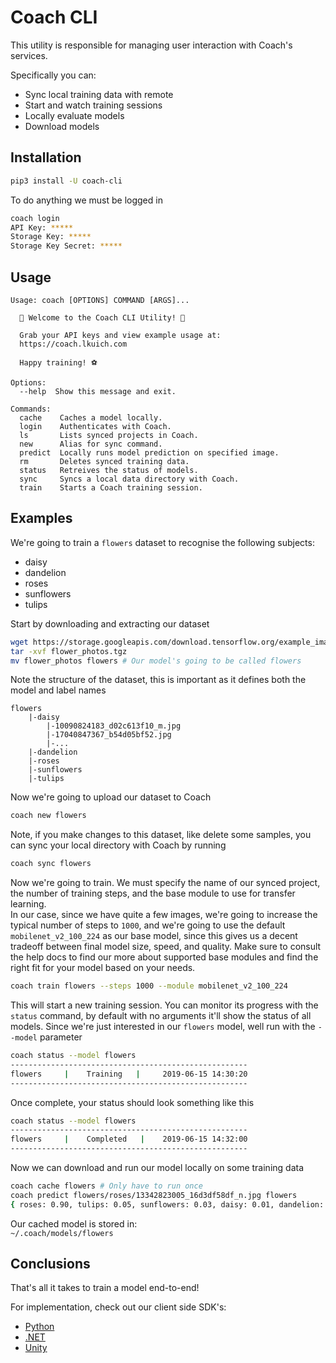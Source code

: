 # Coach CLI

This utility is responsible for managing user interaction with Coach's services.

Specifically you can:

- Sync local training data with remote
- Start and watch training sessions
- Locally evaluate models
- Download models

## Installation

```bash
pip3 install -U coach-cli
```

To do anything we must be logged in

```bash
coach login
API Key: *****
Storage Key: *****
Storage Key Secret: *****
```

## Usage

```
Usage: coach [OPTIONS] COMMAND [ARGS]...

  💖 Welcome to the Coach CLI Utility! 💖

  Grab your API keys and view example usage at:
  https://coach.lkuich.com

  Happy training! ⚽

Options:
  --help  Show this message and exit.

Commands:
  cache    Caches a model locally.
  login    Authenticates with Coach.
  ls       Lists synced projects in Coach.
  new      Alias for sync command.
  predict  Locally runs model prediction on specified image.
  rm       Deletes synced training data.
  status   Retreives the status of models.
  sync     Syncs a local data directory with Coach.
  train    Starts a Coach training session.
```

## Examples

We're going to train a `flowers` dataset to recognise the following subjects:

- daisy
- dandelion
- roses
- sunflowers
- tulips

Start by downloading and extracting our dataset

```bash
wget https://storage.googleapis.com/download.tensorflow.org/example_images/flower_photos.tgz
tar -xvf flower_photos.tgz
mv flower_photos flowers # Our model's going to be called flowers
```

Note the structure of the dataset, this is important as it defines both the model and label names

```
flowers
    |-daisy
        |-10090824183_d02c613f10_m.jpg
        |-17040847367_b54d05bf52.jpg
        |-...
    |-dandelion
    |-roses
    |-sunflowers
    |-tulips
```

Now we're going to upload our dataset to Coach

```bash
coach new flowers
```

Note, if you make changes to this dataset, like delete some samples, you can sync your local directory with Coach by running

```bash
coach sync flowers
```

Now we're going to train. We must specify the name of our synced project, the number of training steps, and the base module to use for transfer learning.  
In our case, since we have quite a few images, we're going to increase the typical number of steps to `1000`, and we're going to use the default `mobilenet_v2_100_224` as our base model, since this gives us a decent tradeoff between final model size, speed, and quality. Make sure to consult the help docs to find our more about supported base modules and find the right fit for your model based on your needs.

```bash
coach train flowers --steps 1000 --module mobilenet_v2_100_224
```

This will start a new training session. You can monitor its progress with the `status` command, by default with no arguments it'll show the status of all models. Since we're just interested in our `flowers` model, well run with the `--model` parameter

```bash
coach status --model flowers
-----------------------------------------------------
flowers     |    Training   |     2019-06-15 14:30:20
-----------------------------------------------------
```

Once complete, your status should look something like this

```bash
coach status --model flowers
-----------------------------------------------------
flowers     |    Completed   |    2019-06-15 14:32:00
-----------------------------------------------------
```

Now we can download and run our model locally on some training data

```bash
coach cache flowers # Only have to run once
coach predict flowers/roses/13342823005_16d3df58df_n.jpg flowers
{ roses: 0.90, tulips: 0.05, sunflowers: 0.03, daisy: 0.01, dandelion: 0.01 }
```

Our cached model is stored in:  
`~/.coach/models/flowers`

## Conclusions

That's all it takes to train a model end-to-end!

For implementation, check out our client side SDK's:

- [Python](https://github.com/lkuich/coach-python)
- [.NET](https://github.com/lkuich/coach-dotnet)
- [Unity](https://github.com/lkuich/coach-unity)

